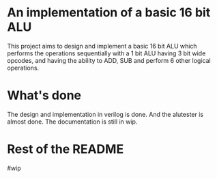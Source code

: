# An implementation of a basic 16 bit ALU

This project aims to design and implement a basic 16 bit ALU which performs the
operations sequentially with a 1 bit ALU having 3 bit wide opcodes, and having
the ability to ADD, SUB and perform 6 other logical operations.

# What's done

The design and implementation in verilog is done. And the alutester is almost
done. The documentation is still in wip.

# Rest of the README

#wip
